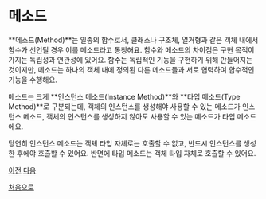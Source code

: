 # 메소드

**메소드(Method)**는 일종의 함수로서, 클래스나 구조체, 열거형과 같은 객체 내에서 함수가 선언될 경우 이를 메소드라고 통칭해요. 함수와 메소드의 차이점은 구현 목적이 가지는 독립성과 연관성에 있어요. 함수는 독립적인 기능을 구현하기 위해 만들어지는 것이지만, 메소드는 하나의 객체 내에 정의된 다른 메소드들과 서로 협력하여 합수적인 기능을 수행해요.

메소드는 크게 **인스턴스 메소드(Instance Method)**와 **타입 메소드(Type Method)**로 구분되는데, 객체의 인스턴스를 생성해야 사용할 수 있는 메소드가 인스턴스 메소드, 객체의 인스턴스를 생성하지 않아도 사용할 수 있는 메소드가 타입 메소드에요.

당연히 인스턴스 메소드는 객체 타입 자체로는 호출할 수 없고, 반드시 인스턴스를 생성한 후에야 호출할 수 있어요. 반면에 타입 메소드는 객체 타입 자체로 호출할 수 있어요.

[이전](https://github.com/MojitoBar/iOS-DeepDive/blob/main/%EA%BC%BC%EA%BC%BC%ED%95%9C_%EC%9E%AC%EC%9D%80%EC%94%A8%EC%9D%98_Swift_%EB%AC%B8%EB%B2%95%ED%8E%B8/8.2.4.md)
[다음](https://github.com/MojitoBar/iOS-DeepDive/blob/main/%EA%BC%BC%EA%BC%BC%ED%95%9C_%EC%9E%AC%EC%9D%80%EC%94%A8%EC%9D%98_Swift_%EB%AC%B8%EB%B2%95%ED%8E%B8/8.3.1.md)

[처음으로](https://github.com/MojitoBar/iOS-DeepDive/blob/main/%EA%BC%BC%EA%BC%BC%ED%95%9C_%EC%9E%AC%EC%9D%80%EC%94%A8%EC%9D%98_Swift_%EB%AC%B8%EB%B2%95%ED%8E%B8/README.md)
